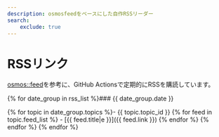 ```yaml
---
description: osmosfeedをベースにした自作RSSリーダー
search:
    exclude: true
---
```


# RSSリンク

[osmos::feed](https://github.com/osmoscraft/osmosfeed)を参考に、GitHub Actionsで定期的にRSSを購読しています。

{% for date_group in rss_list %}### {{ date_group.date }}

{% for topic in date_group.topics %}- {{ topic.topic_id }}
{% for feed in topic.feed_list %}    - [{{ feed.title|e }}]({{ feed.link }})
{% endfor %}
{% endfor %}
{% endfor %}
